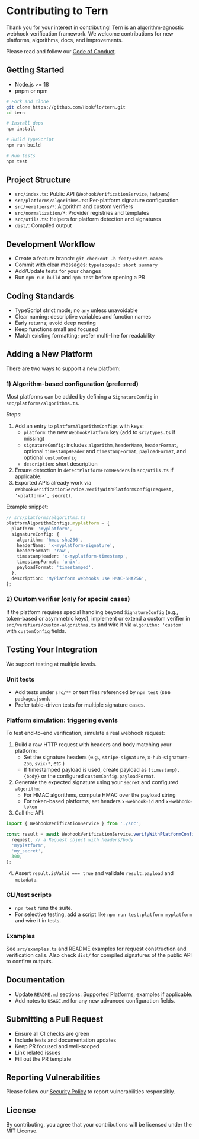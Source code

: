 # Contributing to Tern

Thank you for your interest in contributing! Tern is an algorithm-agnostic webhook verification framework. We welcome contributions for new platforms, algorithms, docs, and improvements.

Please read and follow our [Code of Conduct](./CODE_OF_CONDUCT.md).

## Getting Started

- Node.js >= 18
- pnpm or npm

```bash
# Fork and clone
git clone https://github.com/Hookflo/tern.git
cd tern

# Install deps
npm install

# Build TypeScript
npm run build

# Run tests
npm test
```

## Project Structure

- `src/index.ts`: Public API (`WebhookVerificationService`, helpers)
- `src/platforms/algorithms.ts`: Per-platform signature configuration
- `src/verifiers/*`: Algorithm and custom verifiers
- `src/normalization/*`: Provider registries and templates
- `src/utils.ts`: Helpers for platform detection and signatures
- `dist/`: Compiled output

## Development Workflow

- Create a feature branch: `git checkout -b feat/<short-name>`
- Commit with clear messages: `type(scope): short summary`
- Add/Update tests for your changes
- Run `npm run build` and `npm test` before opening a PR

## Coding Standards

- TypeScript strict mode; no `any` unless unavoidable
- Clear naming: descriptive variables and function names
- Early returns; avoid deep nesting
- Keep functions small and focused
- Match existing formatting; prefer multi-line for readability

## Adding a New Platform

There are two ways to support a new platform:

### 1) Algorithm-based configuration (preferred)

Most platforms can be added by defining a `SignatureConfig` in `src/platforms/algorithms.ts`.

Steps:
1. Add an entry to `platformAlgorithmConfigs` with keys:
   - `platform`: the new `WebhookPlatform` key (add to `src/types.ts` if missing)
   - `signatureConfig`: includes `algorithm`, `headerName`, `headerFormat`, optional `timestampHeader` and `timestampFormat`, `payloadFormat`, and optional `customConfig`
   - `description`: short description
2. Ensure detection in `detectPlatformFromHeaders` in `src/utils.ts` if applicable.
3. Exported APIs already work via `WebhookVerificationService.verifyWithPlatformConfig(request, '<platform>', secret)`.

Example snippet:
```ts
// src/platforms/algorithms.ts
platformAlgorithmConfigs.myplatform = {
  platform: 'myplatform',
  signatureConfig: {
    algorithm: 'hmac-sha256',
    headerName: 'x-myplatform-signature',
    headerFormat: 'raw',
    timestampHeader: 'x-myplatform-timestamp',
    timestampFormat: 'unix',
    payloadFormat: 'timestamped',
  },
  description: 'MyPlatform webhooks use HMAC-SHA256',
};
```

### 2) Custom verifier (only for special cases)

If the platform requires special handling beyond `SignatureConfig` (e.g., token-based or asymmetric keys), implement or extend a custom verifier in `src/verifiers/custom-algorithms.ts` and wire it via `algorithm: 'custom'` with `customConfig` fields.

## Testing Your Integration

We support testing at multiple levels.

### Unit tests

- Add tests under `src/**` or test files referenced by `npm test` (see `package.json`).
- Prefer table-driven tests for multiple signature cases.

### Platform simulation: triggering events

To test end-to-end verification, simulate a real webhook request:

1. Build a raw HTTP request with headers and body matching your platform:
   - Set the signature headers (e.g., `stripe-signature`, `x-hub-signature-256`, `svix-*`, etc.)
   - If timestamped payload is used, create payload as `{timestamp}.{body}` or the configured `customConfig.payloadFormat`.
2. Generate the expected signature using your `secret` and configured `algorithm`:
   - For HMAC algorithms, compute HMAC over the payload string
   - For token-based platforms, set headers `x-webhook-id` and `x-webhook-token`
3. Call the API:
```ts
import { WebhookVerificationService } from './src';

const result = await WebhookVerificationService.verifyWithPlatformConfig(
  request, // a Request object with headers/body
  'myplatform',
  'my_secret',
  300,
);
```
4. Assert `result.isValid === true` and validate `result.payload` and `metadata`.

### CLI/test scripts

- `npm test` runs the suite.
- For selective testing, add a script like `npm run test:platform myplatform` and wire it in tests.

### Examples

See `src/examples.ts` and README examples for request construction and verification calls. Also check `dist/` for compiled signatures of the public API to confirm outputs.

## Documentation

- Update `README.md` sections: Supported Platforms, examples if applicable.
- Add notes to `USAGE.md` for any new advanced configuration fields.

## Submitting a Pull Request

- Ensure all CI checks are green
- Include tests and documentation updates
- Keep PR focused and well-scoped
- Link related issues
- Fill out the PR template

## Reporting Vulnerabilities

Please follow our [Security Policy](./SECURITY.md) to report vulnerabilities responsibly.

## License

By contributing, you agree that your contributions will be licensed under the MIT License.
